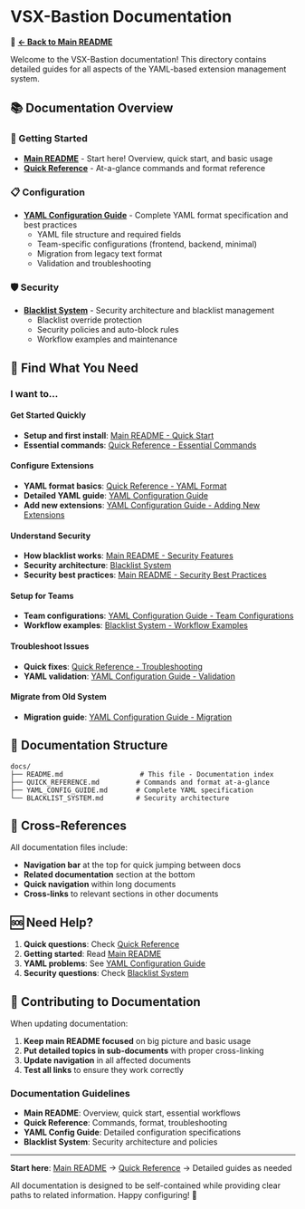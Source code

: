 # VSX-Bastion Documentation

📖 **[← Back to Main README](../README.md)**

Welcome to the VSX-Bastion documentation! This directory contains detailed guides for all aspects of the YAML-based extension management system.

## 📚 Documentation Overview

### 🚀 Getting Started
- **[Main README](../README.md)** - Start here! Overview, quick start, and basic usage
- **[Quick Reference](QUICK_REFERENCE.md)** - At-a-glance commands and format reference

### 📋 Configuration
- **[YAML Configuration Guide](YAML_CONFIG_GUIDE.md)** - Complete YAML format specification and best practices
  - YAML file structure and required fields
  - Team-specific configurations (frontend, backend, minimal)
  - Migration from legacy text format
  - Validation and troubleshooting

### 🛡️ Security
- **[Blacklist System](BLACKLIST_SYSTEM.md)** - Security architecture and blacklist management
  - Blacklist override protection
  - Security policies and auto-block rules
  - Workflow examples and maintenance

## 🎯 Find What You Need

### I want to...

#### Get Started Quickly
- **Setup and first install**: [Main README - Quick Start](../README.md#quick-start)
- **Essential commands**: [Quick Reference - Essential Commands](QUICK_REFERENCE.md#essential-commands)

#### Configure Extensions
- **YAML format basics**: [Quick Reference - YAML Format](QUICK_REFERENCE.md#yaml-format)
- **Detailed YAML guide**: [YAML Configuration Guide](YAML_CONFIG_GUIDE.md)
- **Add new extensions**: [YAML Configuration Guide - Adding New Extensions](YAML_CONFIG_GUIDE.md#adding-new-extensions)

#### Understand Security
- **How blacklist works**: [Main README - Security Features](../README.md#security-features)
- **Security architecture**: [Blacklist System](BLACKLIST_SYSTEM.md)
- **Security best practices**: [Main README - Security Best Practices](../README.md#security-best-practices)

#### Setup for Teams
- **Team configurations**: [YAML Configuration Guide - Team Configurations](YAML_CONFIG_GUIDE.md#team-specific-configurations)
- **Workflow examples**: [Blacklist System - Workflow Examples](BLACKLIST_SYSTEM.md#workflow-examples)

#### Troubleshoot Issues
- **Quick fixes**: [Quick Reference - Troubleshooting](QUICK_REFERENCE.md#quick-troubleshooting)
- **YAML validation**: [YAML Configuration Guide - Validation](YAML_CONFIG_GUIDE.md#validation-and-testing)

#### Migrate from Old System
- **Migration guide**: [YAML Configuration Guide - Migration](YAML_CONFIG_GUIDE.md#migration-from-text-format)

## 📖 Documentation Structure

```
docs/
├── README.md                   # This file - Documentation index
├── QUICK_REFERENCE.md         # Commands and format at-a-glance
├── YAML_CONFIG_GUIDE.md       # Complete YAML specification
└── BLACKLIST_SYSTEM.md        # Security architecture
```

## 🔗 Cross-References

All documentation files include:
- **Navigation bar** at the top for quick jumping between docs
- **Related documentation** section at the bottom
- **Quick navigation** within long documents
- **Cross-links** to relevant sections in other documents

## 🆘 Need Help?

1. **Quick questions**: Check [Quick Reference](QUICK_REFERENCE.md)
2. **Getting started**: Read [Main README](../README.md)
3. **YAML problems**: See [YAML Configuration Guide](YAML_CONFIG_GUIDE.md)
4. **Security questions**: Check [Blacklist System](BLACKLIST_SYSTEM.md)

## 🤝 Contributing to Documentation

When updating documentation:

1. **Keep main README focused** on big picture and basic usage
2. **Put detailed topics in sub-documents** with proper cross-linking
3. **Update navigation** in all affected documents
4. **Test all links** to ensure they work correctly

### Documentation Guidelines

- **Main README**: Overview, quick start, essential workflows
- **Quick Reference**: Commands, format, troubleshooting
- **YAML Config Guide**: Detailed configuration specifications
- **Blacklist System**: Security architecture and policies

---

**Start here**: [Main README](../README.md) → [Quick Reference](QUICK_REFERENCE.md) → Detailed guides as needed

All documentation is designed to be self-contained while providing clear paths to related information. Happy configuring! 🚀